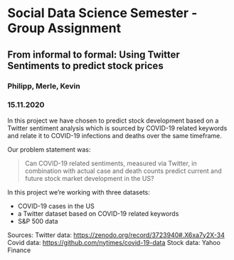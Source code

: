 # Social Data Science Semester - Group Assignment
## From informal to formal: Using Twitter Sentiments to predict stock prices
### Philipp, Merle, Kevin
### 15.11.2020
In this project we have chosen to predict stock development based on a Twitter sentiment analysis which is sourced by COVID-19 related keywords and relate it to COVID-19 infections and deaths over the same timeframe.

Our problem statement was:
> Can COVID-19 related sentiments, measured via Twitter, in combination with actual case and death counts predict current and future stock market development in the US?

In this project we’re working with three datasets: 
- COVID-19 cases in the US
- a Twitter dataset based on COVID-19 related keywords
- S&P 500 data

Sources:
Twitter data: https://zenodo.org/record/3723940#.X6xa7y2X-34
Covid data: https://github.com/nytimes/covid-19-data
Stock data: Yahoo Finance

